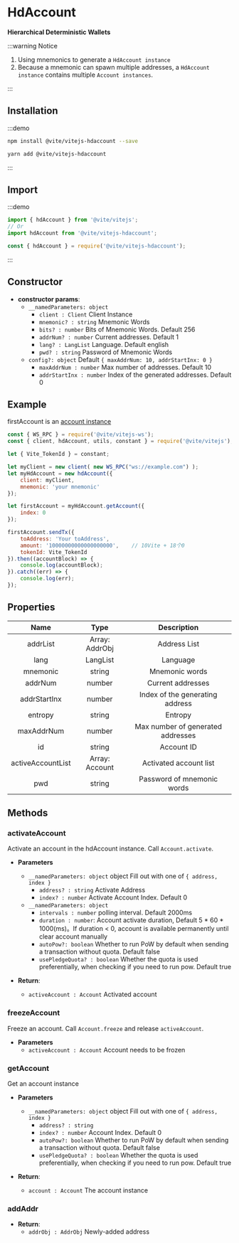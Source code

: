 # HdAccount

**Hierarchical Deterministic Wallets**

:::warning Notice

1. Using mnemonics to generate a `HdAccount instance`
2. Because a mnemonic can spawn multiple addresses, a `HdAccount instance` contains multiple `Account instances`.

:::


## Installation

:::demo
```bash tab:npm
npm install @vite/vitejs-hdaccount --save
```

```bash tab:yarn
yarn add @vite/vitejs-hdaccount
```
:::

## Import

:::demo
```javascript tab:ES6
import { hdAccount } from '@vite/vitejs';
// Or
import hdAccount from '@vite/vitejs-hdaccount';
```

```javascript tab:require
const { hdAccount } = require('@vite/vitejs-hdaccount');
```
:::

## Constructor

- **constructor params**: 
    * `__namedParameters: object`
        - `client : Client` Client Instance
        - `mnemonic? : string` Mnemonic Words
        - `bits? : number` Bits of Mnemonic Words. Default 256
        - `addrNum? : number` Current addresses. Default 1
        - `lang? : LangList` Language. Default english
        - `pwd? : string` Password of Mnemonic Words
    * `config?: object` Default `{ maxAddrNum: 10, addrStartInx: 0 }`
        - `maxAddrNum : number` Max number of addresses. Default 10
        - `addrStartInx : number` Index of the generated addresses. Default 0

## Example
firstAccount is an [account instance](./account)

```javascript
const { WS_RPC } = require('@vite/vitejs-ws');
const { client, hdAccount, utils, constant } = require('@vite/vitejs');

let { Vite_TokenId } = constant;

let myClient = new client( new WS_RPC("ws://example.com") );
let myHdAccount = new hdAccount({ 
    client: myClient,
    mnemonic: 'your mnemonic'
});

let firstAccount = myHdAccount.getAccount({
    index: 0
});

firstAccount.sendTx({
    toAddress: 'Your toAddress',
    amount: '10000000000000000000',    // 10Vite + 18个0
    tokenId: Vite_TokenId
}).then((accountBlock) => {
    console.log(accountBlock);
}).catch((err) => {
    console.log(err);
});
```

## Properties

|  Name  | Type | Description |
|:------------:|:-----:|:-----:|
| addrList | Array: AddrObj | Address List |
| lang | LangList | Language |
| mnemonic | string | Mnemonic words |
| addrNum | number | Current addresses |
| addrStartInx | number | Index of the generating address |
| entropy | string | Entropy |
| maxAddrNum | number | Max number of generated addresses |
| id | string | Account ID |
| activeAccountList | Array: Account | Activated account list |
| pwd | string | Password of mnemonic words |

## Methods

### activateAccount
Activate an account in the hdAccount instance. Call `Account.activate`.

- **Parameters**
    * `__namedParameters: object` object Fill out with one of `{ address, index }`
        - `address? : string` Activate Address
        - `index? : number` Activate Account Index. Default 0
    * `__namedParameters: object`
        - `intervals : number` polling interval. Default 2000ms
        - `duration : number`: Account activate duration, Default 5 * 60 * 1000(ms)。If duration < 0, account is available permanently until clear account manually
        - `autoPow?: boolean` Whether to run PoW by default when sending a transaction without quota. Default false
        - `usePledgeQuota? : boolean` Whether the quota is used preferentially, when checking if you need to run pow. Default true

- **Return**:
    * `activeAccount : Account` Activated account

### freezeAccount
Freeze an account. Call `Account.freeze` and release `activeAccount`.

- **Parameters** 
    * `activeAccount : Account` Account needs to be frozen

### getAccount
Get an account instance

- **Parameters**
    * `__namedParameters: object` object Fill out with one of `{ address, index }`
        - `address? : string`
        - `index? : number` Account Index. Default 0
        - `autoPow?: boolean` Whether to run PoW by default when sending a transaction without quota. Default false
        - `usePledgeQuota? : boolean` Whether the quota is used preferentially, when checking if you need to run pow. Default true

- **Return**:
    * `account : Account` The account instance

### addAddr

- **Return**:
    * `addrObj : AddrObj` Newly-added address
